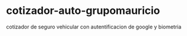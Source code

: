 # cotizador-auto-grupomauricio
cotizador de seguro vehicular con autentificacion de google y biometria
